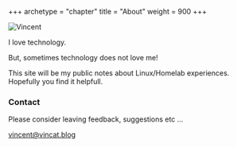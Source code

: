 +++
archetype = "chapter"
title = "About"
weight = 900
+++


![Vincent](/images/android-chrome-192x192.png)  


I love technology.  

But, sometimes technology does not love me!  

This site will be my public notes about Linux/Homelab experiences.  
Hopefully you find it helpfull.  


### Contact  
Please consider leaving feedback, suggestions etc ...

[vincent@vincat.blog](mailto:vincent@vincat.blog)
